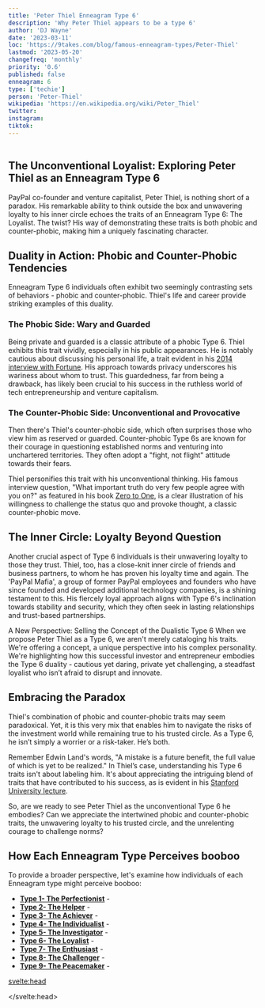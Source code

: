 ```yaml
---
title: 'Peter Thiel Enneagram Type 6'
description: 'Why Peter Thiel appears to be a type 6'
author: 'DJ Wayne'
date: '2023-03-11'
loc: 'https://9takes.com/blog/famous-enneagram-types/Peter-Thiel'
lastmod: '2023-05-20'
changefreq: 'monthly'
priority: '0.6'
published: false
enneagram: 6
type: ['techie']
person: 'Peter-Thiel'
wikipedia: 'https://en.wikipedia.org/wiki/Peter_Thiel'
twitter:
instagram:
tiktok:
---
```


<script>
	import  PopCard  from "../../../lib/components/atoms/PopCard.svelte";
</script>
<div
	style="display: flex;
    justify-content: center;
    margin: 1rem 0;
	"
>
	<PopCard
		image={`/types/6s/${'Peter-Thiel'}.webp`}
		showIcon={false}
		enneagramType=""
		displayText="Peter Thiel"
		subtext=""
	/>
</div>

<!-- Sacks talking about peter not being a product guy https://youtu.be/TYA_vdHSD8w?si=uSJrtrrXTBIHk0E5&t=1757 -->

<!--
	upbringing/ childhood



 -->

## The Unconventional Loyalist: Exploring Peter Thiel as an Enneagram Type 6

PayPal co-founder and venture capitalist, Peter Thiel, is nothing short of a paradox. His remarkable ability to think outside the box and unwavering loyalty to his inner circle echoes the traits of an Enneagram Type 6: The Loyalist. The twist? His way of demonstrating these traits is both phobic and counter-phobic, making him a uniquely fascinating character.

## Duality in Action: Phobic and Counter-Phobic Tendencies

Enneagram Type 6 individuals often exhibit two seemingly contrasting sets of behaviors - phobic and counter-phobic. Thiel's life and career provide striking examples of this duality.

### The Phobic Side: Wary and Guarded

Being private and guarded is a classic attribute of a phobic Type 6. Thiel exhibits this trait vividly, especially in his public appearances. He is notably cautious about discussing his personal life, a trait evident in his [2014 interview with Fortune](https://fortune.com/2014/09/04/peter-thiels-contrarian-strategy/). His approach towards privacy underscores his wariness about whom to trust. This guardedness, far from being a drawback, has likely been crucial to his success in the ruthless world of tech entrepreneurship and venture capitalism.

### The Counter-Phobic Side: Unconventional and Provocative

Then there's Thiel's counter-phobic side, which often surprises those who view him as reserved or guarded. Counter-phobic Type 6s are known for their courage in questioning established norms and venturing into unchartered territories. They often adopt a "fight, not flight" attitude towards their fears.

Thiel personifies this trait with his unconventional thinking. His famous interview question, "What important truth do very few people agree with you on?" as featured in his book [Zero to One](https://www.goodreads.com/book/show/18050143-zero-to-one), is a clear illustration of his willingness to challenge the status quo and provoke thought, a classic counter-phobic move.

## The Inner Circle: Loyalty Beyond Question

Another crucial aspect of Type 6 individuals is their unwavering loyalty to those they trust. Thiel, too, has a close-knit inner circle of friends and business partners, to whom he has proven his loyalty time and again. The 'PayPal Mafia', a group of former PayPal employees and founders who have since founded and developed additional technology companies, is a shining testament to this. His fiercely loyal approach aligns with Type 6's inclination towards stability and security, which they often seek in lasting relationships and trust-based partnerships.

A New Perspective: Selling the Concept of the Dualistic Type 6
When we propose Peter Thiel as a Type 6, we aren't merely cataloging his traits. We're offering a concept, a unique perspective into his complex personality. We're highlighting how this successful investor and entrepreneur embodies the Type 6 duality - cautious yet daring, private yet challenging, a steadfast loyalist who isn’t afraid to disrupt and innovate.

<!-- https://youtube.com/shorts/Nbx1lFR1MC8?si=nye62M4EWBDwTio5 -->

## Embracing the Paradox

Thiel's combination of phobic and counter-phobic traits may seem paradoxical. Yet, it is this very mix that enables him to navigate the risks of the investment world while remaining true to his trusted circle. As a Type 6, he isn’t simply a worrier or a risk-taker. He’s both.

Remember Edwin Land's words, "A mistake is a future benefit, the full value of which is yet to be realized." In Thiel’s case, understanding his Type 6 traits isn't about labeling him. It's about appreciating the intriguing blend of traits that have contributed to his success, as is evident in his [Stanford University lecture](https://www.youtube.com/watch?v=-oKjLVECMKA).

So, are we ready to see Peter Thiel as the unconventional Type 6 he embodies? Can we appreciate the intertwined phobic and counter-phobic traits, the unwavering loyalty to his trusted circle, and the unrelenting courage to challenge norms?

## How Each Enneagram Type Perceives booboo

To provide a broader perspective, let's examine how individuals of each Enneagram type might perceive booboo:

- **[Type 1- The Perfectionist](/blog/enneagram/enneagram-type-1)** -
- **[Type 2- The Helper](/blog/enneagram/enneagram-type-2)** -
- **[Type 3- The Achiever](/blog/enneagram/enneagram-type-3)** -
- **[Type 4- The Individualist](/blog/enneagram/enneagram-type-4)** -
- **[Type 5- The Investigator](/blog/enneagram/enneagram-type-5)** -
- **[Type 6- The Loyalist](/blog/enneagram/enneagram-type-6)** -
- **[Type 7- The Enthusiast](/blog/enneagram/enneagram-type-7)** -
- **[Type 8- The Challenger](/blog/enneagram/enneagram-type-8)** -
- **[Type 9- The Peacemaker](/blog/enneagram/enneagram-type-9)** -

<svelte:head>

<script type="application/ld+json">

</script>

</svelte:head>

<style lang="scss"></style>
